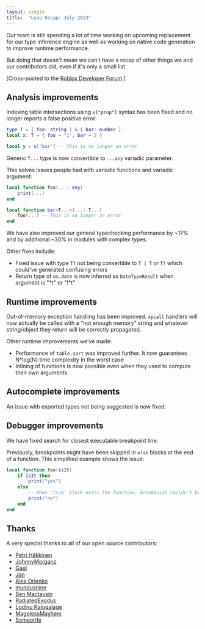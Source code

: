 ```yaml
---
layout: single
title:  "Luau Recap: July 2023"
---
```


Our team is still spending a lot of time working on upcoming replacement for our type inference engine as well as working on native code generation to improve runtime performance.

But doing that doesn't mean we can't have a recap of other things we and our contributors did, even if it's only a small list.

[Cross-posted to the [Roblox Developer Forum](https://devforum.roblox.com/t/luau-recap-july-2023/).]

## Analysis improvements

Indexing table intersections using `x["prop"]` syntax has been fixed and no longer reports a false positive error:

```lua
type T = { foo: string } & { bar: number }
local x: T = { foo = "1", bar = 2 }

local y = x["bar"] -- This is no longer an error
```

Generic `T...` type is now convertible to `...any` variadic parameter.

This solves issues people had with variadic functions and variadic argument:

```lua
local function foo(...: any)
    print(...)
end

local function bar<T...>(...: T...)
    foo(...) -- This is no longer an error
end
```

We have also improved our general typechecking performance by ~17% and by additional ~30% in modules with complex types.

Other fixes include:

* Fixed issue with type `T?` not being convertible to `T | T` or `T?` which could've generated confusing errors
* Return type of `os.date` is now inferred as `DateTypeResult` when argument is "*t" or "!*t"

## Runtime improvements

Out-of-memory exception handling has been improved.
`xpcall` handlers will now actually be called with a "not enough memory" string and whatever string/object they return will be correctly propagated.

Other runtime improvements we've made:

* Performance of `table.sort` was improved further. It now guarantees N*log(N) time complexity in the worst case
* Inlining of functions is now possible even when they used to compute their own arguments

## Autocomplete improvements

An issue with exported types not being suggested is now fixed.

## Debugger improvements

We have fixed search for closest executable breakpoint line.

Previously, breakpoints might have been skipped in `else` blocks at the end of a function.
This simplified example shows the issue:

```lua
local function foo(isIt)
    if isIt then
        print("yes")
    else
        -- When 'true' block exits the function, breakpoint couldn't be placed here
        print("no")
    end
end
```

## Thanks

A very special thanks to all of our open source contributors:

* [Petri Häkkinen](https://github.com/petrihakkinen)
* [JohnnyMorganz](https://github.com/JohnnyMorganz)
* [Gael](https://github.com/TheGreatSageEqualToHeaven)
* [Jan](https://github.com/Jan200101)
* [Alex Orlenko](https://github.com/khvzak)
* [mundusnine](https://github.com/mundusnine)
* [Ben Mactavsin](https://github.com/BenMactavsin)
* [RadiatedExodus](https://github.com/RealEthanPlayzDev)
* [Lodinu Kalugalage](https://github.com/imlodinu)
* [MagelessMayhem](https://github.com/MagelessMayhem)
* [Someon1e](https://github.com/Someon1e)
